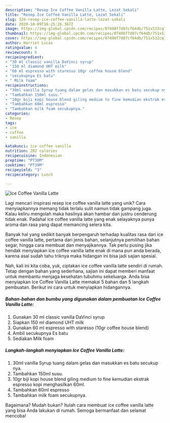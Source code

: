 ```yaml
---
description: "Resep Ice Coffee Vanilla Latte, Lezat Sekali"
title: "Resep Ice Coffee Vanilla Latte, Lezat Sekali"
slug: 324-resep-ice-coffee-vanilla-latte-lezat-sekali
date: 2020-10-09T16:25:26.367Z
image: https://img-global.cpcdn.com/recipes/07498f7d07cf64db/751x532cq70/ice-coffee-vanilla-latte-foto-resep-utama.jpg
thumbnail: https://img-global.cpcdn.com/recipes/07498f7d07cf64db/751x532cq70/ice-coffee-vanilla-latte-foto-resep-utama.jpg
cover: https://img-global.cpcdn.com/recipes/07498f7d07cf64db/751x532cq70/ice-coffee-vanilla-latte-foto-resep-utama.jpg
author: Harriet Lucas
ratingvalue: 4
reviewcount: 6
recipeingredient:
- "30 ml classic vanilla DaVinci syrup"
- "150 ml diamond UHT milk"
- "60 ml espresso with staresso 10gr coffee house blend"
- "secukupnya Es batu"
- " Milk foam"
recipeinstructions:
- "30ml vanilla Syrup tuang dalam gelas dan masukkan es batu secukup nya."
- "Tambahkan 150ml susu."
- "10gr biji kopi house blend giling medium to fine kemudian ekstrak espresso kopi menghasilkan 60ml."
- "Tambahkan 60ml espresso"
- "Tambahkan milk foam secukupnya."
categories:
- Resep
tags:
- ice
- coffee
- vanilla

katakunci: ice coffee vanilla 
nutrition: 202 calories
recipecuisine: Indonesian
preptime: "PT30M"
cooktime: "PT39M"
recipeyield: "3"
recipecategory: Lunch

---
```



![Ice Coffee Vanilla Latte](https://img-global.cpcdn.com/recipes/07498f7d07cf64db/751x532cq70/ice-coffee-vanilla-latte-foto-resep-utama.jpg)

Lagi mencari inspirasi resep ice coffee vanilla latte yang unik? Cara menyiapkannya memang tidak terlalu sulit namun tidak gampang juga. Kalau keliru mengolah maka hasilnya akan hambar dan justru cenderung tidak enak. Padahal ice coffee vanilla latte yang enak selayaknya punya aroma dan rasa yang dapat memancing selera kita.

Banyak hal yang sedikit banyak berpengaruh terhadap kualitas rasa dari ice coffee vanilla latte, pertama dari jenis bahan, selanjutnya pemilihan bahan segar, hingga cara membuat dan menyajikannya. Tak perlu pusing jika hendak menyiapkan ice coffee vanilla latte enak di mana pun anda berada, karena asal sudah tahu triknya maka hidangan ini bisa jadi sajian spesial.




Nah, kali ini kita coba, yuk, ciptakan ice coffee vanilla latte sendiri di rumah. Tetap dengan bahan yang sederhana, sajian ini dapat memberi manfaat untuk membantu menjaga kesehatan tubuhmu sekeluarga. Anda bisa menyiapkan Ice Coffee Vanilla Latte memakai 5 bahan dan 5 langkah pembuatan. Berikut ini cara untuk menyiapkan hidangannya.

<!--inarticleads1-->

##### Bahan-bahan dan bumbu yang digunakan dalam pembuatan Ice Coffee Vanilla Latte:

1. Gunakan 30 ml classic vanilla DaVinci syrup
1. Siapkan 150 ml diamond UHT milk
1. Gunakan 60 ml espresso with staresso (10gr coffee house blend)
1. Ambil secukupnya Es batu
1. Sediakan  Milk foam




<!--inarticleads2-->

##### Langkah-langkah menyiapkan Ice Coffee Vanilla Latte:

1. 30ml vanilla Syrup tuang dalam gelas dan masukkan es batu secukup nya.
1. Tambahkan 150ml susu.
1. 10gr biji kopi house blend giling medium to fine kemudian ekstrak espresso kopi menghasilkan 60ml.
1. Tambahkan 60ml espresso
1. Tambahkan milk foam secukupnya.




Bagaimana? Mudah bukan? Itulah cara membuat ice coffee vanilla latte yang bisa Anda lakukan di rumah. Semoga bermanfaat dan selamat mencoba!
